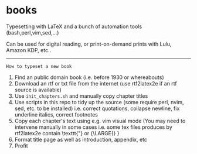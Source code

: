 # books
Typesetting with LaTeX and a bunch of automation tools (bash,perl,vim,sed,...)

Can be used for digital reading, or print-on-demand prints with Lulu, Amazon KDP, etc..

---
`How to typeset a new book`

1. Find an public domain book (i.e. before 1930 or whereabouts)
2. Download an rtf or txt file from the internet (use rtf2latex2e if an rtf source is available)
3. Use `init_chapters.sh` and manually copy chapter titles
4. Use scripts in this repo to tidy up the source (some require perl, nvim, sed, etc. to be installed) i.e. correct quotations, collapse newline, fix underline italics, correct footnotes
5. Copy each chapter's text using e.g. vim visual mode (You may need to intervene manually in some cases i.e. some tex files produces by rtf2latex2e contain \texttt{"} or {\LARGE{} }
6. Format title page as well as introduction, appendix, etc
7. Profit
